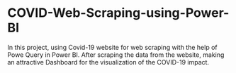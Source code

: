 # COVID-Web-Scraping-using-Power-BI
In this project, using Covid-19 website for web scraping with the help of Powe Query in Power BI. After scraping the data from the website, making an attractive Dashboard for the visualization of the COVID-19 impact.
